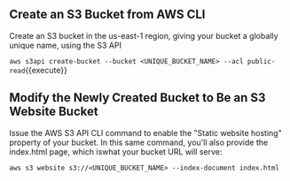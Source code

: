 ## Create an S3 Bucket from AWS CLI


Create an S3 bucket in the us-east-1 region, giving your bucket a globally unique name, using the S3 API
  
  `aws s3api create-bucket --bucket <UNIQUE_BUCKET_NAME> --acl public-read`{{execute}}


## Modify the Newly Created Bucket to Be an S3 Website Bucket

Issue the AWS S3 API CLI command to enable the "Static website hosting" property of your bucket. In this same command, you'll also provide the index.html page, which iswhat your bucket URL will serve:


   `aws s3 website s3://<UNIQUE_BUCKET_NAME> --index-document index.html`

